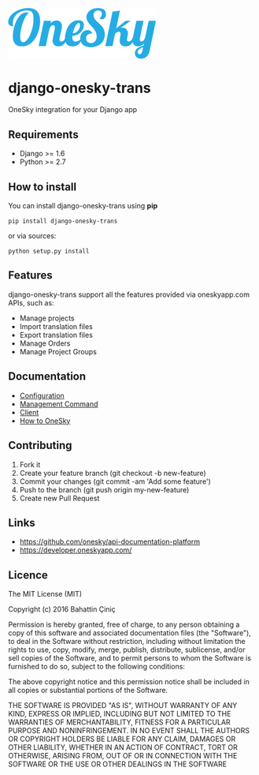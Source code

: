 <img src="docs/logo.png" width="300" />

# django-onesky-trans
OneSky integration for your Django app


## Requirements

* Django >= 1.6
* Python >= 2.7


## How to install

You can install django-onesky-trans using **pip**

    pip install django-onesky-trans

or via sources:

    python setup.py install

## Features
django-onesky-trans support all the features provided via oneskyapp.com APIs, such as:

* Manage projects
* Import translation files
* Export translation files
* Manage Orders
* Manage Project Groups


Documentation
----------------
- [Configuration](docs/configuration.md)
- [Management Command](docs/management_command.md)
- [Client](docs/client.md)
- [How to OneSky](docs/how_to_onesky.md)


Contributing
-------
1. Fork it
2. Create your feature branch (git checkout -b new-feature)
3. Commit your changes (git commit -am 'Add some feature')
4. Push to the branch (git push origin my-new-feature)
5. Create new Pull Request


Links
-------

* https://github.com/onesky/api-documentation-platform
* https://developer.oneskyapp.com/


Licence
-------------
The MIT License (MIT)

Copyright (c) 2016 Bahattin Çiniç

Permission is hereby granted, free of charge, to any person obtaining a copy
of this software and associated documentation files (the "Software"), to deal
in the Software without restriction, including without limitation the rights
to use, copy, modify, merge, publish, distribute, sublicense, and/or sell
copies of the Software, and to permit persons to whom the Software is
furnished to do so, subject to the following conditions:

The above copyright notice and this permission notice shall be included in all
copies or substantial portions of the Software.

THE SOFTWARE IS PROVIDED "AS IS", WITHOUT WARRANTY OF ANY KIND, EXPRESS OR
IMPLIED, INCLUDING BUT NOT LIMITED TO THE WARRANTIES OF MERCHANTABILITY,
FITNESS FOR A PARTICULAR PURPOSE AND NONINFRINGEMENT. IN NO EVENT SHALL THE
AUTHORS OR COPYRIGHT HOLDERS BE LIABLE FOR ANY CLAIM, DAMAGES OR OTHER
LIABILITY, WHETHER IN AN ACTION OF CONTRACT, TORT OR OTHERWISE, ARISING FROM,
OUT OF OR IN CONNECTION WITH THE SOFTWARE OR THE USE OR OTHER DEALINGS IN THE
SOFTWARE
